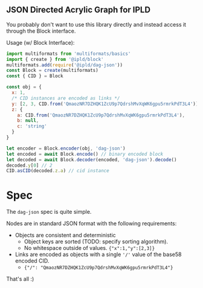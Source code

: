 ## JSON Directed Acrylic Graph for IPLD

You probably don't want to use this library directly and instead
access it through the Block interface.

Usage (w/ Block Interface):

```javascript
import multiformats from 'multiformats/basics'
import { create } from '@ipld/block'
multiformats.add(require('@ipld/dag-json'))
const Block = create(multiformats)
const { CID } = Block

const obj = {
  x: 1,
  /* CID instances are encoded as links */
  y: [2, 3, CID.from('QmaozNR7DZHQK1ZcU9p7QdrshMvXqWK6gpu5rmrkPdT3L4')],
  z: {
    a: CID.from('QmaozNR7DZHQK1ZcU9p7QdrshMvXqWK6gpu5rmrkPdT3L4'),
    b: null,
    c: 'string'
  }
}

let encoder = Block.encoder(obj, 'dag-json')
let encoded = await Block.encode() // binary encoded block
let decoded = await Block.decoder(encoded, 'dag-json').decode()
decoded.y[0] // 2
CID.asCID(decoded.z.a) // cid instance
```

# Spec

The `dag-json` spec is quite simple.

Nodes are in standard JSON format with the following requirements:

* Objects are consistent and deterministic
  * Object keys are sorted (TODO: specify sorting algorithm).
  * No whitespace outside of values. `{"x":1,"y":[2,3]}`
* Links are encoded as objects with a single `'/'` value of the
  base58 encoded CID.
  * `{"/": "QmaozNR7DZHQK1ZcU9p7QdrshMvXqWK6gpu5rmrkPdT3L4"}`

That's all :)

